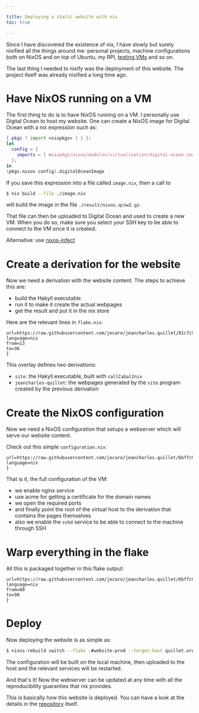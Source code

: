 ```yaml
---

title: Deploying a static website with nix
toc: true

---
```


Since I have discovered the existence of nix, I have slowly but surely nixified 
all the things around me: personal projects, machine configurations both on 
NixOS and on top of Ubuntu, my RPI, [testing 
VMs](/posts/2023-01-16-Basic-nix-vm-for-just-anything.html) and so on.

The last thing I needed to nixify was the deployment of this website. The 
project itself was already nixified a long time ago.

# Have NixOS running on a VM

The first thing to do is to have NixOS running on a VM. I personally use 
Digital Ocean to host my website. One can create a NixOS image for Digital 
Ocean with a nix expression such as:

```nix
{ pkgs ? import <nixpkgs> { } }:
let
  config = {
    imports = [ <nixpkgs/nixos/modules/virtualisation/digital-ocean-image.nix> ];
  };
in
(pkgs.nixos config).digitalOceanImage
```

If you save this expression into a file called `image.nix`, then a call to

```bash
$ nix build --file ./image.nix
```

will build the image in the file `./result/nixos.qcow2.gz`.

That file can then be uploaded to Digital Ocean and used to create a new VM. 
When you do so, make sure you select your SSH key to be able to connect to the 
VM once it is created.

Alternative: use [nixos-infect]

# Create a derivation for the website

Now we need a derivation with the website content. The steps to achieve this 
are:

- build the Hakyll executable
- run it to make it create the actual webpages
- get the result and put it in the nix store

Here are the relevant lines in `flake.nix`:


```{.get
url=https://raw.githubusercontent.com/jecaro/jeancharles.quillet/81c7c9832ab0ea11f881dbc840db07e3cf34f3db/flake.nix
language=nix
from=13
to=36
}
```

This overlay defines two derivations:

- `site`: the Hakyll executable, built with `callCabal2nix`
- `jeancharles-quillet`: the webpages generated by the `site` program created 
  by the previous derivation

# Create the NixOS configuration

Now we need a NixOS configuration that setups a webserver which will serve our 
website content.

Check out this simple `configuration.nix`:

```{.get
url=https://raw.githubusercontent.com/jecaro/jeancharles.quillet/6bffc9b5a949ddb831b33930b4d5f25cfbcd814e/configuration.nix
language=nix
}
```

That is it, the full configuration of the VM:

- we enable nginx service
- use acme for getting a certificate for the domain names
- we open the required ports
- and finally point the root of the virtual host to the derivation that 
  contains the pages themselves
- also we enable the `sshd` service to be able to connect to the machine 
  through SSH

# Warp everything in the flake

All this is packaged together in this flake output:

```{.get
url=https://raw.githubusercontent.com/jecaro/jeancharles.quillet/6bffc9b5a949ddb831b33930b4d5f25cfbcd814e/flake.nix
language=nix
from=80
to=90
}
```

# Deploy

Now deploying the website is as simple as:

```bash
$ nixos-rebuild switch --flake .#website-prod --target-host quillet.org
```

The configuration will be built on the local machine, then uploaded to the host 
and the relevant services will be restarted.

And that's it! Now the webserver can be updated at any time with all the 
reproducibility guaranties that nix provides.

This is basically how this website is deployed. You can have a look at the 
details in the [repository](https://github.com/jecaro/jeancharles.quillet/) 
itself.

[nixos-infect]: https://github.com/elitak/nixos-infect

